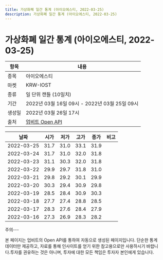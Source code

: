 ```yaml
---
title: 가상화폐 일간 통계 (아이오에스티, 2022-03-25)
description: 가상화폐 일간 통계 (아이오에스티, 2022-03-25)
---
```


가상화폐 일간 통계 (아이오에스티, 2022-03-25)
===

|항목|내용|
|--|--|
|종목|아이오에스티|
|마켓|KRW-IOST|
|종류|일 단위 캔들 (10일치)|
|기간|2022년 03월 16일 09시 - 2022년 03월 25일 09시|
|생성일|2022년 03월 26일 17시|
|출처|[업비트 Open API](https://docs.upbit.com)|


|날짜|시가|저가|고가|종가|비고|
|--|--|--|--|--|--|
|2022-03-25|31.7|31.0|33.1|31.9|    |
|2022-03-24|31.7|31.0|32.0|31.8|    |
|2022-03-23|31.1|30.3|32.0|31.8|    |
|2022-03-22|29.9|29.7|31.8|31.0|    |
|2022-03-21|29.8|29.2|30.1|29.9|    |
|2022-03-20|30.3|29.4|30.9|29.8|    |
|2022-03-19|28.5|28.4|30.9|30.3|    |
|2022-03-18|27.7|27.4|28.8|28.5|    |
|2022-03-17|28.3|27.6|28.4|27.9|    |
|2022-03-16|27.3|26.9|28.3|28.2|    |


주의---

본 페이지는 업비트의 Open API를 통하여 자동으로 생성된 페이지입니다. 단순한 통계 데이터만 제공하고, 자료를 통해 인사이트를 얻기 위한 참고용으로만 사용하시기 바랍니다.투자를 권유하는 것은 아니며, 투자에 대한 모든 책임은 투자자 본인에게 있습니다.